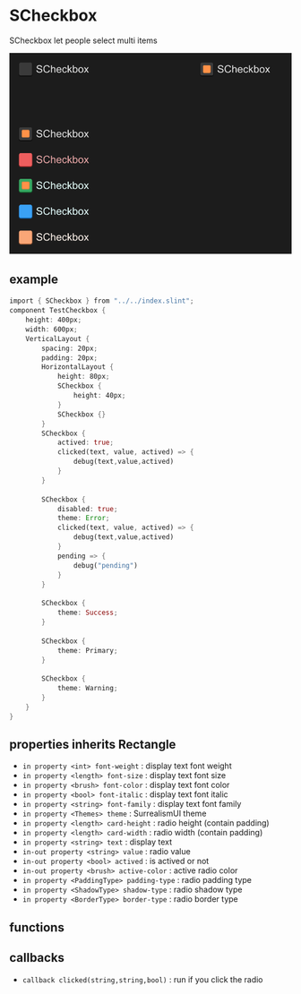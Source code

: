# SCheckbox
SCheckbox let people select multi items

![](../../static/checkbox.png)

## example

```rust
import { SCheckbox } from "../../index.slint";
component TestCheckbox {
    height: 400px;
    width: 600px;
    VerticalLayout {
        spacing: 20px;
        padding: 20px;
        HorizontalLayout {
            height: 80px;
            SCheckbox {
                height: 40px;
            }
            SCheckbox {}
        }
        SCheckbox {
            actived: true;
            clicked(text, value, actived) => {
                debug(text,value,actived)
            }
        }

        SCheckbox {
            disabled: true;
            theme: Error;
            clicked(text, value, actived) => {
                debug(text,value,actived)
            }
            pending => {
                debug("pending")
            }
        }

        SCheckbox {
            theme: Success;
        }

        SCheckbox {
            theme: Primary;
        }

        SCheckbox {
            theme: Warning;
        }
    }
}

```

## properties inherits Rectangle
- `in property <int> font-weight` : display text font weight
- `in property <length> font-size` : display text font size
- `in property <brush> font-color` : display text font color
- `in property <bool> font-italic` : display text font italic
- `in property <string> font-family` : display text font family
- `in property <Themes> theme` : SurrealismUI theme
- `in property <length> card-height` : radio height (contain padding)
- `in property <length> card-width` : radio width (contain padding)
- `in property <string> text` : display text
- `in-out property <string> value` : radio value
- `in-out property <bool> actived` : is actived or not
- `in-out property <brush> active-color` : active radio color
- `in property <PaddingType> padding-type` : radio padding type
- `in property <ShadowType> shadow-type` : radio shadow type
- `in property <BorderType> border-type` : radio border type

## functions

## callbacks
- `callback clicked(string,string,bool)` : run if you click the radio